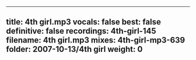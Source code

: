 
---
title: 4th girl.mp3
vocals: false
best: false
definitive: false
recordings: 4th-girl-145
filename: 4th girl.mp3
mixes: 4th-girl-mp3-639
folder: 2007-10-13/4th girl
weight: 0
---

